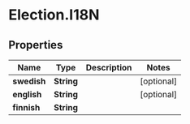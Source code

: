 # Election.I18N

## Properties

Name | Type | Description | Notes
------------ | ------------- | ------------- | -------------
**swedish** | **String** |  | [optional] 
**english** | **String** |  | [optional] 
**finnish** | **String** |  | 


